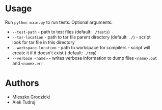 # Usage

Run `python main.py` to run tests.
Optional arguments:

- `--test-path` - path to test files (default: `./tests`)
- `--tar-location` - path to tar file parent directory (default: `./`) - script look for tar file in this directory
- `--workspace-location` - path to workspace for compilers - script will create it if it doesn't exist (
  default: `./tmp`)
- `--verbose <name>` - writes verbose information to dump files `<name>.out` and `<name>.err`

# Authors
- Mieszko Grodzicki
- Alek Tudruj

